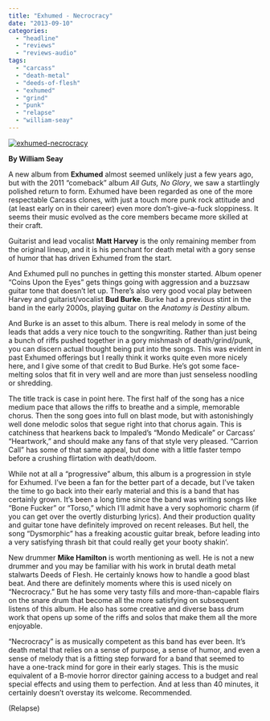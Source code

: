 ```yaml
---
title: "Exhumed - Necrocracy"
date: "2013-09-10"
categories: 
  - "headline"
  - "reviews"
  - "reviews-audio"
tags: 
  - "carcass"
  - "death-metal"
  - "deeds-of-flesh"
  - "exhumed"
  - "grind"
  - "punk"
  - "relapse"
  - "william-seay"
---
```


[![exhumed-necrocracy](http://www.hellbound.ca/wp-content/uploads/2013/09/exhumed-necrocracy.png)](http://www.hellbound.ca/wp-content/uploads/2013/09/exhumed-necrocracy.png)

**By William Seay**

A new album from **Exhumed** almost seemed unlikely just a few years ago, but with the 2011 “comeback” album _All Guts, No Glory_, we saw a startlingly polished return to form. Exhumed have been regarded as one of the more respectable Carcass clones, with just a touch more punk rock attitude and (at least early on in their career) even more don’t-give-a-fuck sloppiness. It seems their music evolved as the core members became more skilled at their craft.

Guitarist and lead vocalist **Matt Harvey** is the only remaining member from the original lineup, and it is his penchant for death metal with a gory sense of humor that has driven Exhumed from the start.

And Exhumed pull no punches in getting this monster started. Album opener “Coins Upon the Eyes” gets things going with aggression and a buzzsaw guitar tone that doesn’t let up. There’s also very good vocal play between Harvey and guitarist/vocalist **Bud Burke**. Burke had a previous stint in the band in the early 2000s, playing guitar on the _Anatomy is Destiny_ album.

And Burke is an asset to this album. There is real melody in some of the leads that adds a very nice touch to the songwriting. Rather than just being a bunch of riffs pushed together in a gory mishmash of death/grind/punk, you can discern actual thought being put into the songs. This was evident in past Exhumed offerings but I really think it works quite even more nicely here, and I give some of that credit to Bud Burke. He’s got some face-melting solos that fit in very well and are more than just senseless noodling or shredding.

The title track is case in point here. The first half of the song has a nice medium pace that allows the riffs to breathe and a simple, memorable chorus. Then the song goes into full on blast mode, but with astonishingly well done melodic solos that segue right into that chorus again. This is catchiness that hearkens back to Impaled’s “Mondo Medicale” or Carcass’ “Heartwork,” and should make any fans of that style very pleased. “Carrion Call” has some of that same appeal, but done with a little faster tempo before a crushing flirtation with death/doom.

While not at all a “progressive” album, this album is a progression in style for Exhumed. I’ve been a fan for the better part of a decade, but I’ve taken the time to go back into their early material and this is a band that has certainly grown. It’s been a long time since the band was writing songs like “Bone Fucker” or “Torso,” which I’ll admit have a very sophomoric charm (if you can get over the overtly disturbing lyrics). And their production quality and guitar tone have definitely improved on recent releases. But hell, the song “Dysmorphic” has a freaking acoustic guitar break, before leading into a very satisfying thrash bit that could really get your booty shakin’.

New drummer **Mike Hamilton** is worth mentioning as well. He is not a new drummer and you may be familiar with his work in brutal death metal stalwarts Deeds of Flesh. He certainly knows how to handle a good blast beat. And there are definitely moments where this is used nicely on “Necrocracy.” But he has some very tasty fills and more-than-capable flairs on the snare drum that become all the more satisfying on subsequent listens of this album. He also has some creative and diverse bass drum work that opens up some of the riffs and solos that make them all the more enjoyable.

“Necrocracy” is as musically competent as this band has ever been. It’s death metal that relies on a sense of purpose, a sense of humor, and even a sense of melody that is a fitting step forward for a band that seemed to have a one-track mind for gore in their early stages. This is the music equivalent of a B-movie horror director gaining access to a budget and real special effects and using them to perfection. And at less than 40 minutes, it certainly doesn’t overstay its welcome. Recommended.

(Relapse)
